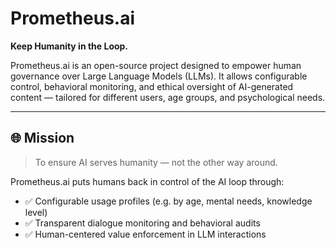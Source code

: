 # Prometheus.ai

**Keep Humanity in the Loop.**

Prometheus.ai is an open-source project designed to empower human governance over Large Language Models (LLMs). It allows configurable control, behavioral monitoring, and ethical oversight of AI-generated content — tailored for different users, age groups, and psychological needs.

---

## 🌐 Mission

> To ensure AI serves humanity — not the other way around.

Prometheus.ai puts humans back in control of the AI loop through:

- ✅ Configurable usage profiles (e.g. by age, mental needs, knowledge level)
- ✅ Transparent dialogue monitoring and behavioral audits
- ✅ Human-centered value enforcement in LLM interactions
